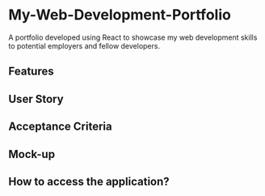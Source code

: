 # My-Web-Development-Portfolio
A portfolio developed using React to showcase my web development skills to potential employers and fellow developers.

## Features


## User Story

## Acceptance Criteria

## Mock-up

## How to access the application?
